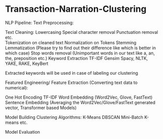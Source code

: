 # Transaction-Narration-Clustering
NLP Pipeline:
Text Preprocessing:

Text Cleaning: 
Lowercasing
Special character removal
Punctuation removal etc.  
Tokenization on cleaned text
Normalization on Tokens
Stemming
Lemmatization (Please try to find out their difference like which is better in which case)
Stop words removal (Unimportant words in our text like a, an, the, preposition etc.)
Keyword Extraction
TF-IDF
Gensim
Spacy, NLTK, YAKE, RAKE, KeyBert 

Extracted keywords will be used in case of labeling our clustering

Featured Engineering/ Feature Extraction (Converting text data to numerical):

One Hot Encoding
TF-IDF
Word Embedding (Word2Vec, Glove, FastText)
Sentence Embedding (Averaging the Word2Vec/Glove/FastText generated vector, Transformer based Models)

Model Building
Clustering Algorithms:
K-Means
DBSCAN
Mini-Batch K-means etc.

Model Evaluation
